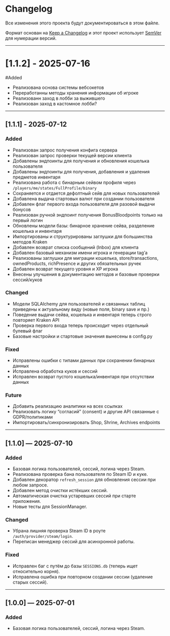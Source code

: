# Changelog

Все изменения этого проекта будут документироваться в этом файле.

Формат основан на [Keep a Changelog](https://keepachangelog.com/ru/1.0.0/)
и этот проект использует [SemVer](https://semver.org/lang/ru/) для нумерации версий.

---
# [1.1.2] - 2025-07-16

#Added
- Реализована основа системы вебсокетов
- Переработанны методы хранения информации об игроке
- Реализованн заход в лобби за выжившего
- Реализован заход в кастомное лобби?

---
## [1.1.1] - 2025-07-12  

### Added
- Реализован запрос получения конфига сервера  
- Реализован запрос проверки текущей версии клиента  
- Добавлены эндпоинты для получения и обновления кошелька пользователя  
- Добавлены эндпоинты для получения, добавления и удаления предметов инвентаря  
- Реализована работа с бинарным сейвом профиля через `/players/me/states/FullProfile/binary`  
- Сохраняется и отдается дефолтный сейв для новых пользователей  
- Добавлена выдача стартовых валют при создании пользователя  
- Добавлен флаг первого входа пользователя для разовой выдачи бонусов  
- Реализован ручной эндпоинт получения BonusBloodpoints только на первый логин  
- Обновлены модели базы: бинарное хранение сейва, разделение кошелька и инвентаря  
- Импортированы и структурированы заглушки для большинства методов Kraken  
- Добавлен возврат списка сообщений (Inbox) для клиента  
- Добавлен базовый механизм имени игрока и генерации tag’а  
- Реализованы заглушки для миграции кошелька, store/transactions, ownedProducts, richPresence и других обязательных ручек  
- Добавлен возврат текущего уровня и XP игрока  
- Внесены улучшения в документацию методов и базовые проверки сессий/куков

### Changed
- Модели SQLAlchemy для пользователей и связанных таблиц приведены к актуальному виду (новые поля, binary save и пр.)  
- Поведение выдачи сейва, кошелька и инвентаря теперь строго повторяет Kraken API  
- Проверка первого входа теперь происходит через отдельный булевый флаг  
- Базовые настройки и стартовые значения вынесены в config.py

### Fixed
- Исправлены ошибки с типами данных при сохранении бинарных данных  
- Исправлена обработка куков и сессий  
- Исправлен возврат пустого кошелька/инвентаря при отсутствии данных

### Future
- Добавить реализацию аналитики на всех ссылках  
- Реализовать логику “согласий” (consent) и другие API связанные с GDPR/политиками  
- Импортировать/синхронизировать Shop, Shrine, Archives endpoints

---

## [1.1.0] — 2025-07-10
### Added
- Базовая логика пользователей, сессий, логина через Steam.
- Реализована проверка бана пользователя по Steam ID и куке.
- Добавлен декоратор `refresh_session` для обновления сессии при любом запросе.
- Добавлен метод очистки истёкших сессий.
- Автоматическая очистка устаревших сессий при старте приложения.
- Новые тесты для SessionManager.

### Changed
- Убрана лишняя проверка Steam ID в роуте `/auth/provider/steam/login`.
- Переписан менеджер сессий для асинхронной работы.

### Fixed
- Исправлен баг с путём до базы `SESSIONS.db` (теперь ищет относительно корня).
- Исправлена ошибка при повторном создании сессии (удаление старых сессий).

---

## [1.0.0] — 2025-07-01
### Added
- Базовая логика пользователей, сессий, логина через Steam.
